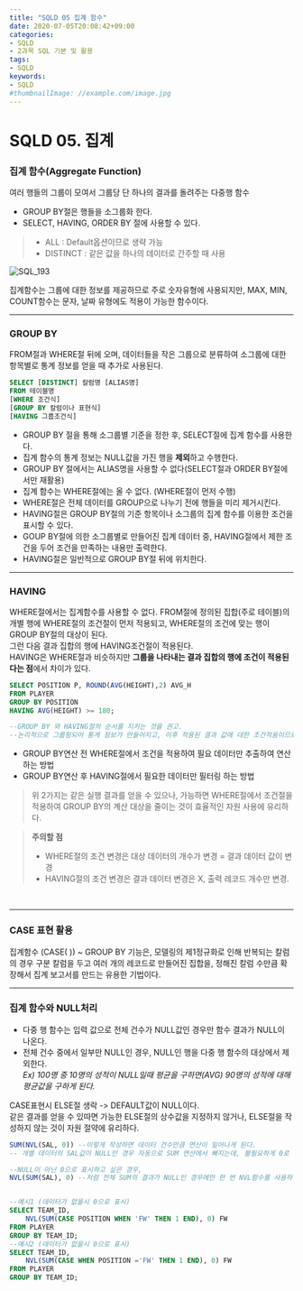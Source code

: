 ```yaml
---
title: "SQLD 05 집계 함수"
date: 2020-07-05T20:08:42+09:00
categories:
- SQLD
- 2과목 SQL 기본 및 활용
tags:
- SQLD
keywords:
- SQLD
#thumbnailImage: //example.com/image.jpg
---
```


<!--more-->

# SQLD 05. 집계

### 집계 함수(Aggregate Function)

여러 행들의 그룹이 모여서 그룹당 단 하나의 결과를 돌려주는 다중행 함수

- GROUP BY절은 행들을 소그룹화 한다.
- SELECT, HAVING, ORDER BY 절에 사용할 수 있다.

> - ALL : Default옵션이므로 생략 가능
> - DISTINCT : 같은 값을 하나의 데이터로 간주할 때 사용

![SQL_193](https://user-images.githubusercontent.com/28701069/86531807-63e34c80-beff-11ea-836f-ab2444926812.jpg)

집계함수는 그룹에 대한 정보를 제공하므로 주로 숫자유형에 사용되지만, MAX, MIN, COUNT함수는 문자, 날짜 유형에도 적용이 가능한 함수이다.

-----
### GROUP BY

FROM절과 WHERE절 뒤에 오며, 데이터들을 작은 그룹으로 분류하여 소그룹에 대한 항목별로 통계 정보를 얻을 때 추가로 사용된다.

```SQL
SELECT [DISTINCT] 칼럼명 [ALIAS명]
FROM 테이블명
[WHERE 조건식]
[GROUP BY 칼럼이나 표현식]
[HAVING 그룹조건식]
```

- GROUP BY 절을 통해 소그룹별 기준을 정한 후, SELECT절에 집계 함수를 사용한다.
- 집계 함수의 통계 정보는 NULL값을 가진 행을 **제외**하고 수행한다.
- GROUP BY 절에서는  ALIAS명을 사용할 수 없다(SELECT절과 ORDER BY절에서만 재활용)
- 집계 함수는 WHERE절에는 올 수 없다. (WHERE절이 먼저 수행)
- WHERE절은 전체 데이터를 GROUP으로 나누기 전에 행들을 미리 제거시킨다.
- HAVING절은 GROUP BY절의 기준 항목이나 소그룹의 집계 함수를 이용한 조건을 표시할 수 있다.
-  GOUP BY절에 의한 소그룹별로 만들어진 집계 데이터 중, HAVING절에서 제한 조건을 두어 조건을 만족하는 내용만 출력한다.
- HAVING절은 일반적으로 GROUP BY절 뒤에 위치한다.


-----
### HAVING

WHERE절에서는 집계함수를 사용할 수 없다. FROM절에 정의된 집합(주로 테이블)의 개별 행에 WHERE절의 조건절이 먼저 적용되고, WHERE절의 조건에 맞는 행이 GROUP BY절의 대상이 된다.   
그런 다음 결과 집합의 행에 HAVING조건절이 적용된다.   
HAVING은 WHERE절과 비슷하지만 **그룹을 나타내는 결과 집합의 행에 조건이 적용된다는 점**에서 차이가 있다.   

```sql
SELECT POSITION P, ROUND(AVG(HEIGHT),2) AVG_H
FROM PLAYER
GROUP BY POSITION
HAVING AVG(HEIGHT) >= 180;

--GROUP BY 와 HAVING절의 순서를 지키는 것을 권고.
--논리적으로 그룹핑되어 통계 정보가 만들어지고, 이후 적용된 결과 값에 대한 조건적용이므로
```

- GROUP BY연산 전 WHERE절에서 조건을 적용하여 필요 데이터만 추출하여 연산하는 방법
- GROUP BY연산 후 HAVING절에서 필요한 데이터만 필터링 하는 방법
> 위 2가지는 같은 실행 결과를 얻을 수 있으나, 가능하면 WHERE절에서 조건절을 적용하여 GROUP BY의 계산 대상을 줄이는 것이 효율적인 자원 사용에 유리하다.
   
>**주의할 점**
>- WHERE절의 조건 변경은 대상 데이터의 개수가 변경 = 결과 데이터 값이 변경   
>- HAVING절의 조건 변경은 결과 데이터 변경은 X, 출력 레코드 개수만 변경.    


<br/>

-----
### CASE 표현 활용

집계함수 (CASE( )) ~ GROUP BY 기능은, 모델링의 제1정규화로 인해 반복되는 칼럼의 경우 구분 칼럼을 두고 여러 개의 레코드로 만들어진 집합을, 정해진 칼럼 수만큼 확장해서 집계 보고서를 만드는 유용한 기법이다.

-----
### 집계 함수와 NULL처리

- 다중 행 함수는 입력 값으로 전체 건수가 NULL값인 경우만 함수 결과가 NULL이 나온다.   
- 전체 건수 중에서 일부만 NULL인 경우, NULL인 행을 다중 행 함수의 대상에서 제외한다.   
*Ex) 100명 중 10명의 성적이 NULL일때 평균을 구하면(AVG) 90명의 성적에 대해 평균값을 구하게 된다.*   

CASE표현시 ELSE절 생락 -> DEFAULT값이 NULL이다.   
같은 결과를 얻을 수 있따면 가능한 ELSE절의 상수값을 지정하지 않거나, ELSE절을 작성하지 않는 것이 자원 절약에 유리하다.   
```sql
SUM(NVL(SAL, 0)) --이렇게 작성하면 데이터 건수만큼 연산이 일어나게 된다.
-- 개별 데이터의 SAL값이 NULL인 경우 자동으로 SUM 연산에서 빠지는데, 불필요하게 0로 변환시키는 셈이다.

--NULL이 아닌 0으로 표시하고 싶은 경우,
NVL(SUM(SAL), 0) --처럼 전체 SUM의 결과가 NULL인 경우에만 한 번 NVL함수를 사용하면 된다.


--예시1 (데이터가 없을시 0으로 표시)
SELECT TEAM_ID,
	NVL(SUM(CASE POSITION WHEN 'FW' THEN 1 END), 0) FW
FROM PLAYER
GROUP BY TEAM_ID;
--예시2 (데이터가 없을시 0으로 표시)
SELECT TEAM_ID,
	NVL(SUM(CASE WHEN POSITION ='FW' THEN 1 END), 0) FW
FROM PLAYER
GROUP BY TEAM_ID;
```


